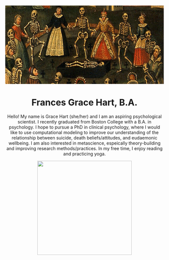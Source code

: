 <p align="center">
<img width="1000" height="250" src="assets/images/DanseMacabreCrop.png">
</p>

<h1 align="center">
  Frances Grace Hart, B.A.
</h1>

<p align="center">
Hello! My name is Grace Hart (she/her) and I am an aspiring psychological scientist. I recently graduated from Boston College with a B.A. in psychology. I hope to pursue a PhD in clinical psychology, where I would like to use computational modeling to improve our understanding of the relationship between suicide, death beliefs/attitudes, and eudaemonic wellbeing. I am also interested in metascience, espeically theory-building and improving research methods/practices. In my free time, I enjoy reading and practicing yoga.
</p>

<p align="center">
  <img width="300" height="300" src="/assets/images/hartHeadshot.jpg">
</p>

